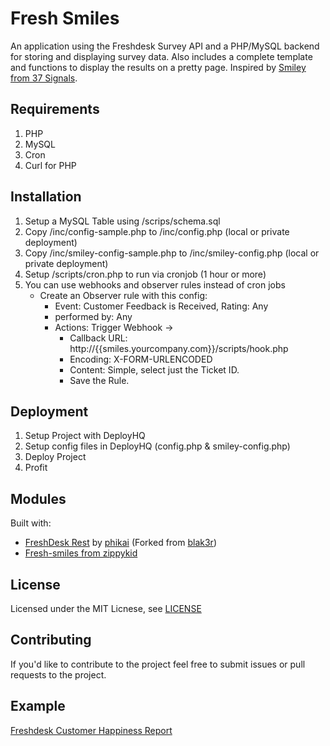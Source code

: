 # Fresh Smiles

An application using the Freshdesk Survey API and a PHP/MySQL backend for storing and displaying survey data. Also includes a complete template and functions to display the results on a pretty page. Inspired by [Smiley from 37 Signals](http://smiley.37signals.com).

## Requirements
1. PHP
2. MySQL
3. Cron
4. Curl for PHP

## Installation
1. Setup a MySQL Table using /scrips/schema.sql
2. Copy /inc/config-sample.php to /inc/config.php (local or private deployment)
3. Copy /inc/smiley-config-sample.php to /inc/smiley-config.php (local or private deployment)
4. Setup /scripts/cron.php to run via cronjob (1 hour or more)
5. You can use webhooks and observer rules instead of cron jobs
    - Create an Observer rule with this config:
      - Event: Customer Feedback is Received, Rating: Any
      - performed by: Any
      - Actions: Trigger Webhook ->
        - Callback URL: http://{{smiles.yourcompany.com}}/scripts/hook.php
        - Encoding: X-FORM-URLENCODED
        - Content: Simple, select just the Ticket ID.
        - Save the Rule.

## Deployment
1. Setup Project with DeployHQ
2. Setup config files in DeployHQ (config.php & smiley-config.php)
3. Deploy Project
4. Profit

## Modules
Built with:
  - [FreshDesk Rest](https://github.com/phikai/freshdesk-rest) by [phikai](https://github.com/phikai) (Forked from [blak3r](https://github.com/blak3r/freshdesk-solutions))
  - [Fresh-smiles from zippykid](https://github.com/zippykid/fresh-smiles) 
## License
Licensed under the MIT Licnese, see [LICENSE](license)

## Contributing
If you'd like to contribute to the project feel free to submit issues or pull requests to the project.

## Example
[Freshdesk Customer Happiness Report](http://smiles.freshdesk.com)
